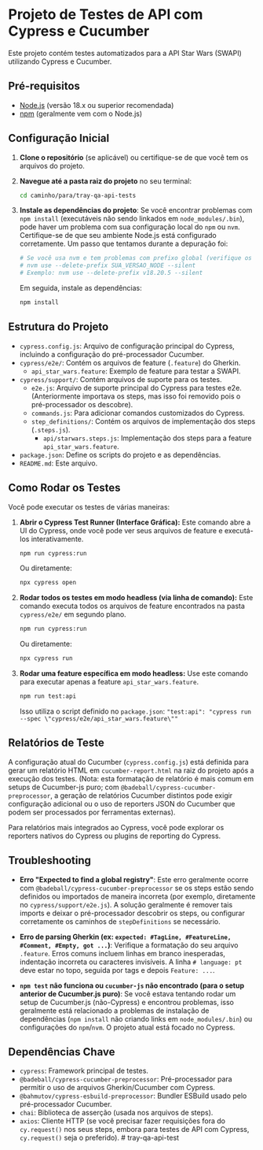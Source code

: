 # Projeto de Testes de API com Cypress e Cucumber

Este projeto contém testes automatizados para a API Star Wars (SWAPI) utilizando Cypress e Cucumber.

## Pré-requisitos

*   [Node.js](https://nodejs.org/) (versão 18.x ou superior recomendada)
*   [npm](https://www.npmjs.com/) (geralmente vem com o Node.js)

## Configuração Inicial

1.  **Clone o repositório** (se aplicável) ou certifique-se de que você tem os arquivos do projeto.

2.  **Navegue até a pasta raiz do projeto** no seu terminal:
    ```bash
    cd caminho/para/tray-qa-api-tests
    ```

3.  **Instale as dependências do projeto**:
    Se você encontrar problemas com `npm install` (executáveis não sendo linkados em `node_modules/.bin`), pode haver um problema com sua configuração local do `npm` ou `nvm`. Certifique-se de que seu ambiente Node.js está configurado corretamente. Um passo que tentamos durante a depuração foi:
    ```bash
    # Se você usa nvm e tem problemas com prefixo global (verifique os logs do npm)
    # nvm use --delete-prefix SUA_VERSAO_NODE --silent 
    # Exemplo: nvm use --delete-prefix v18.20.5 --silent
    ```
    Em seguida, instale as dependências:
    ```bash
    npm install
    ```

## Estrutura do Projeto

*   `cypress.config.js`: Arquivo de configuração principal do Cypress, incluindo a configuração do pré-processador Cucumber.
*   `cypress/e2e/`: Contém os arquivos de feature (`.feature`) do Gherkin.
    *   `api_star_wars.feature`: Exemplo de feature para testar a SWAPI.
*   `cypress/support/`: Contém arquivos de suporte para os testes.
    *   `e2e.js`: Arquivo de suporte principal do Cypress para testes e2e. (Anteriormente importava os steps, mas isso foi removido pois o pré-processador os descobre).
    *   `commands.js`: Para adicionar comandos customizados do Cypress.
    *   `step_definitions/`: Contém os arquivos de implementação dos steps (`.steps.js`).
        *   `api/starwars.steps.js`: Implementação dos steps para a feature `api_star_wars.feature`.
*   `package.json`: Define os scripts do projeto e as dependências.
*   `README.md`: Este arquivo.

## Como Rodar os Testes

Você pode executar os testes de várias maneiras:

1.  **Abrir o Cypress Test Runner (Interface Gráfica):**
    Este comando abre a UI do Cypress, onde você pode ver seus arquivos de feature e executá-los interativamente.
    ```bash
    npm run cypress:run
    ```
    Ou diretamente:
    ```bash
    npx cypress open
    ```

2.  **Rodar todos os testes em modo headless (via linha de comando):**
    Este comando executa todos os arquivos de feature encontrados na pasta `cypress/e2e/` em segundo plano.
    ```bash
    npm run cypress:run
    ```
    Ou diretamente:
    ```bash
    npx cypress run
    ```

3.  **Rodar uma feature específica em modo headless:**
    Use este comando para executar apenas a feature `api_star_wars.feature`.
    ```bash
    npm run test:api
    ```
    Isso utiliza o script definido no `package.json`:
    `"test:api": "cypress run --spec \"cypress/e2e/api_star_wars.feature\""`

## Relatórios de Teste

A configuração atual do Cucumber (`cypress.config.js`) está definida para gerar um relatório HTML em `cucumber-report.html` na raiz do projeto após a execução dos testes. (Nota: esta formatação de relatório é mais comum em setups de Cucumber-js puro; com `@badeball/cypress-cucumber-preprocessor`, a geração de relatórios Cucumber distintos pode exigir configuração adicional ou o uso de reporters JSON do Cucumber que podem ser processados por ferramentas externas).

Para relatórios mais integrados ao Cypress, você pode explorar os reporters nativos do Cypress ou plugins de reporting do Cypress.

## Troubleshooting

*   **Erro "Expected to find a global registry"**: 
    Este erro geralmente ocorre com `@badeball/cypress-cucumber-preprocessor` se os steps estão sendo definidos ou importados de maneira incorreta (por exemplo, diretamente no `cypress/support/e2e.js`). A solução geralmente é remover tais imports e deixar o pré-processador descobrir os steps, ou configurar corretamente os caminhos de `stepDefinitions` se necessário.

*   **Erro de parsing Gherkin (ex: `expected: #TagLine, #FeatureLine, #Comment, #Empty, got ...`)**:
    Verifique a formatação do seu arquivo `.feature`. Erros comuns incluem linhas em branco inesperadas, indentação incorreta ou caracteres invisíveis. A linha `# language: pt` deve estar no topo, seguida por tags e depois `Feature: ...`.

*   **`npm test` não funciona ou `cucumber-js` não encontrado (para o setup anterior de Cucumber.js puro)**:
    Se você estava tentando rodar um setup de Cucumber.js (não-Cypress) e encontrou problemas, isso geralmente está relacionado a problemas de instalação de dependências (`npm install` não criando links em `node_modules/.bin`) ou configurações do `npm`/`nvm`. O projeto atual está focado no Cypress.

## Dependências Chave

*   `cypress`: Framework principal de testes.
*   `@badeball/cypress-cucumber-preprocessor`: Pré-processador para permitir o uso de arquivos Gherkin/Cucumber com Cypress.
*   `@bahmutov/cypress-esbuild-preprocessor`: Bundler ESBuild usado pelo pré-processador Cucumber.
*   `chai`: Biblioteca de asserção (usada nos arquivos de steps).
*   `axios`: Cliente HTTP (se você precisar fazer requisições fora do `cy.request()` nos seus steps, embora para testes de API com Cypress, `cy.request()` seja o preferido). # tray-qa-api-test
